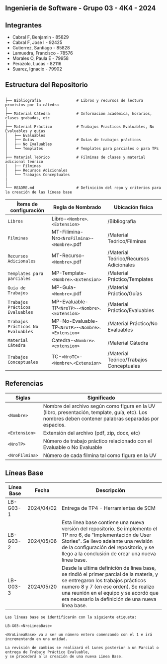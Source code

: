 ## Ingenieria de Software - Grupo 03 - 4K4 - 2024

## Integrantes

- Cabral F, Benjamin - 85829
- Cabral F, Jose I - 92425
- Gutierrez, Santiago - 85828
- Lamuedra, Francisco - 78576
- Morales O, Paula E - 79958
- Perazolo, Lucas - 82116
- Suarez, Ignacio - 79902

## Estructura del Repositorio
    .
    ├── Bibliografía                # Libros y recursos de lectura provistos por la cátedra
    │
    ├── Material Cátedra            # Información académica, horarios, clases grabadas, etc
    │
    ├── Material Práctico           # Trabajos Practicos Evaluables, No Evaluables y guías 
    │   ├── Evaluables              
    │   ├── Guías                   # Guías de trabajos prácticos
    │   ├── No Evaluables
    │   └── Templates               # Templates para parciales o para TPs
    │
    ├── Material Teórico            # Filminas de clases y material adicional teórico
    │   ├── Filminas
    │   ├── Recursos Adicionales
    │   └── Trabajos Conceptuales
    |   
    │
    └── README.md                   # Definición del repo y criterios para la creación de las líneas base   


| Ítems de configuración              | Regla de Nombrado                                    | Ubicación física                        |
|-------------------------------------|------------------------------------------------------|-----------------------------------------|
| `Libros`                            | Libro-`<Nombre>`.`<Extension>`                       | /Bibliografía                           |
| `Filminas`                          | MT-Filimina-Nro`<NroFilmina>`-`<Nombre>`.pdf         | /Material Teórico/Filminas              |
| `Recursos Adicionales`              | MT-Recurso-`<Nombre>`.pdf                            | /Material Teórico/Recursos Adicionales  |
| `Templates para parciales`          | MP-Template-`<Nombre>`.`<Extension>`                 | /Material Práctico/Templates            |
| `Guía de Trabajos`                  | MP-Guia-`<Nombre>`.pdf                               | /Material Práctico/Guías                |
| `Trabajos Prácticos Evaluables`     | MP-Evaluable-TP`<NroTP>`-`<Nombre>`.`<Extension>`    | /Material Práctico/Evaluables           |
| `Trabajos Prácticos No Evaluables`  | MP-No-Evaluable-TP`<NroTP>`-`<Nombre>`.`<Extension>` | /Material Práctico/No Evaluables        |
| `Material Cátedra`                  | Catedra-`<Nombre>`.`<extension>`                     | /Material Cátedra                       |
| `Trabajos Conceptuales`             | TC-`<NroTC>`-`<Nombre>`.`<Extension>`                | /Material Teórico/Trabajos Conceptuales |

## Referencias
| Siglas       		| Significado                                                                                                                                           |
|-----------------------|-------------------------------------------------------------------------------------------------------------------------------------------------------|
| `<Nombre>`   		| Nombre del archivo según como figura en la UV (libro, presentación, template, guía, etc). Los nombres deben contener palabras separadas por espacios. |
| `<Extension>`      	| Extensión del archivo (pdf, zip, docx, etc)                                                                                                           |
| `<NroTP>` 		| Número de trabajo práctico relacionado con el Evaluable o No Evaluable                                                                                |
| `<NroFilmina>`     | Número de cada filmina tal como figura en la UV												                                                                                           |


## Líneas Base
|Línea Base|Fecha|Descripción|
|----------|-----|-----------|
|LB-G03-1|2024/04/02|Entrega de TP4 - Herramientas de SCM|
|LB-G03-2|2024/05/06|Esta linea base contiene una nueva versión del repositorio. Se implemento el TP nro 6, de "Implementación de User Stories". Se llevo adelante una revisión de la configuración del repositorio, y se llego a la conclusión de crear una nueva linea base.|
|LB-G03-3|2024/05/20|Desde la ultima definición de linea base, se rindió el primer parcial de la materia, y se entregaron los trabajos prácticos numero 8 y 7 (en ese orden). Se realizo una reunión en el equipo y se acordó que era necesario la definición de una nueva linea base.|

```
Las líneas base se identificarán con la siguiente etiqueta:

LB-G03-<NroLineaBase>

<NroLineaBase> va a ser un número entero comenzando con el 1 e irá incrementando en una unidad.

La revisión de cambios se realizará el Lunes posterior a un Parcial o entrega de Trabajo Práctico Evaluable, 
y se procederá a la creación de una nueva Linea Base.
```
